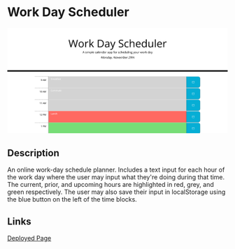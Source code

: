# Work Day Scheduler

![preview](./assets/preview.png)

## Description
An online work-day schedule planner. Includes a text input for each hour of the work day where the user may input what they're doing during that time. The current, prior, and upcoming hours are highlighted in red, grey, and green respectively. The user may also save their input in localStorage using the blue button on the left of the time blocks.

## Links
[Deployed Page](https://staticcloud.github.io/super-disco/)